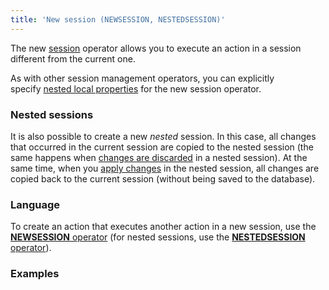 ```yaml
---
title: 'New session (NEWSESSION, NESTEDSESSION)'
---
```


The new [session](Change_sessions.md) operator allows you to execute an action in a session different from the current one. 

As with other session management operators, you can explicitly specify [nested local properties](Session-management_30769221.html#Sessionmanagement-nested) for the new session operator.

### Nested sessions

It is also possible to create a new *nested* session. In this case, all changes that occurred in the current session are copied to the nested session (the same happens when [changes are discarded](Cancel_changes_CANCEL_.md) in a nested session). At the same time, when you [apply changes](Apply_changes_APPLY_.md) in the nested session, all changes are copied back to the current session (without being saved to the database). 

### Language

To create an action that executes another action in a new session, use the [**NEWSESSION** operator](NEWSESSION_operator.md) (for nested sessions, use the [**NESTEDSESSION** operator](NESTEDSESSION_operator.md)).

### Examples



